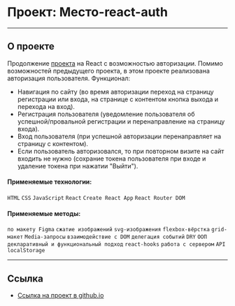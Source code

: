 # Проект: Место-react-auth

---
## О проекте

Продолжение [проекта](https://github.com/Azar-Pav/mesto-react) на React с возможностью авторизации.
Помимо возможностей предыдущего проекта, в этом проекте реализована авторизация пользователя.
Функционал:
* Навигация по сайту (во время авторизации переход на страницу регистрации или входа, на странице с контентом кнопка выхода и перехода на вход).
* Регистрация пользователя (уведомление пользователя об успешной/провальной регистрации и перенаправление на страницу входа).
* Вход пользователя (при успешной авторизации перенаправляет на страницу с контентом).
* Если пользователь авторизовался, то при повторном визите на сайт входить не нужно (сохрание токена пользователя при входе и удаление токена при нажатии "Выйти").

#### Применяемые технологии:
`HTML` `CSS` `JavaScript` `React` `Create React App` `React Router DOM`

#### Применяемые методы:
 `по макету Figma` `сжатие изображений` `svg-изображения` `flexbox-вёрстка` `grid-макет` `Media-запросы` `взаимодействие с DOM` `делегация событий` `DRY` `ООП` `декларативный и функциональный подход` `react-hooks` `работа с сервером` `API` `localStorage`

---

## **Ссылка**

* [Ссылка на проект в github.io](https://azar-pav.github.io/mesto-react-auth/)
